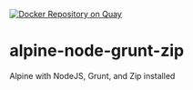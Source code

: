 [![Docker Repository on Quay](https://quay.io/repository/realeyes/alpine-node-grunt-zip/status "Docker Repository on Quay")](https://quay.io/repository/realeyes/alpine-node-grunt-zip)

# alpine-node-grunt-zip
Alpine with NodeJS, Grunt, and Zip installed
